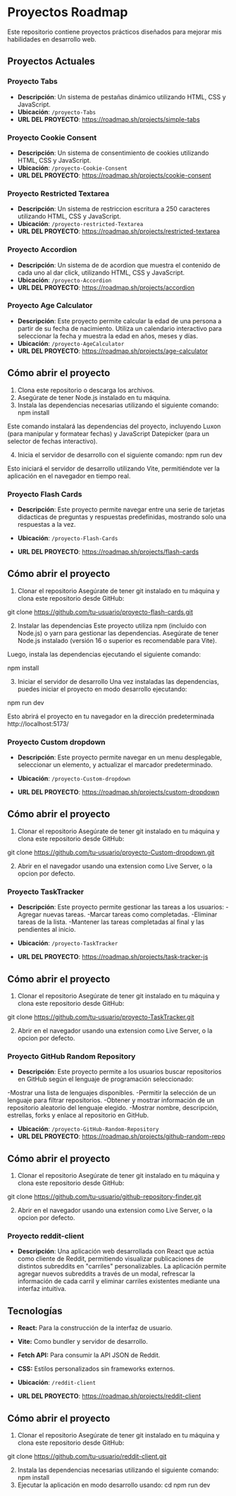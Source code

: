 # Proyectos Roadmap

Este repositorio contiene proyectos prácticos diseñados para mejorar mis habilidades en desarrollo web.

## Proyectos Actuales

### Proyecto Tabs
- **Descripción**: Un sistema de pestañas dinámico utilizando HTML, CSS y JavaScript.
- **Ubicación**: `/proyecto-Tabs`
- **URL DEL PROYECTO**: https://roadmap.sh/projects/simple-tabs

### Proyecto Cookie Consent
- **Descripción**: Un sistema de consentimiento de cookies utilizando HTML, CSS y JavaScript.
- **Ubicación**: `/proyecto-Cookie-Consent`
- **URL DEL PROYECTO**: https://roadmap.sh/projects/cookie-consent

### Proyecto Restricted Textarea
- **Descripción**: Un sistema de restriccion escritura a 250 caracteres utilizando HTML, CSS y JavaScript.
- **Ubicación**: `/proyecto-restricted-Textarea`
- **URL DEL PROYECTO**: https://roadmap.sh/projects/restricted-textarea

### Proyecto Accordion
- **Descripción**: Un sistema de de acordion que muestra el contenido de cada uno al dar click, utilizando HTML, CSS y JavaScript.
- **Ubicación**: `/proyecto-Accordion`
- **URL DEL PROYECTO**: https://roadmap.sh/projects/accordion


### Proyecto Age Calculator
- **Descripción**: Este proyecto permite calcular la edad de una persona a partir de su fecha de nacimiento. Utiliza un calendario interactivo para seleccionar la fecha y muestra la edad en años, meses y días.
- **Ubicación**: `/proyecto-AgeCalculator`
- **URL DEL PROYECTO**: https://roadmap.sh/projects/age-calculator

## Cómo abrir el proyecto

1. Clona este repositorio o descarga los archivos.
2. Asegúrate de tener Node.js instalado en tu máquina.
3. Instala las dependencias necesarias utilizando el siguiente comando: npm install

Este comando instalará las dependencias del proyecto, incluyendo Luxon (para manipular y formatear fechas) y JavaScript Datepicker (para un selector de fechas interactivo).

4. Inicia el servidor de desarrollo con el siguiente comando: npm run dev

Esto iniciará el servidor de desarrollo utilizando Vite, permitiéndote ver la aplicación en el navegador en tiempo real.

### Proyecto Flash Cards
- **Descripción**: Este proyecto permite navegar entre una serie de tarjetas didacticas de preguntas y respuestas predefinidas, mostrando solo una respuestas a la vez.

- **Ubicación**: `/proyecto-Flash-Cards`
- **URL DEL PROYECTO**: https://roadmap.sh/projects/flash-cards

## Cómo abrir el proyecto

1. Clonar el repositorio
Asegúrate de tener git instalado en tu máquina y clona este repositorio desde GitHub:

git clone https://github.com/tu-usuario/proyecto-flash-cards.git

2. Instalar las dependencias
Este proyecto utiliza npm (incluido con Node.js) o yarn para gestionar las dependencias. Asegúrate de tener Node.js instalado (versión 16 o superior es recomendable para Vite).

Luego, instala las dependencias ejecutando el siguiente comando:

npm install

3. Iniciar el servidor de desarrollo
Una vez instaladas las dependencias, puedes iniciar el proyecto en modo desarrollo ejecutando:

npm run dev

Esto abrirá el proyecto en tu navegador en la dirección predeterminada http://localhost:5173/

### Proyecto Custom dropdown
- **Descripción**: Este proyecto permite navegar en un menu desplegable, seleccionar un elemento,
y actualizar el marcador predeterminado.

- **Ubicación**: `/proyecto-Custom-dropdown`
- **URL DEL PROYECTO**: https://roadmap.sh/projects/custom-dropdown

## Cómo abrir el proyecto

1. Clonar el repositorio
Asegúrate de tener git instalado en tu máquina y clona este repositorio desde GitHub:

git clone https://github.com/tu-usuario/proyecto-Custom-dropdown.git

2. Abrir en el navegador usando una extension como Live Server, o la opcion por defecto.

### Proyecto TaskTracker
- **Descripción**: Este proyecto permite gestionar las tareas a los usuarios:
-Agregar nuevas tareas.
-Marcar tareas como completadas.
-Eliminar tareas de la lista.
-Mantener las tareas completadas al final y las pendientes al inicio.

- **Ubicación**: `/proyecto-TaskTracker`
- **URL DEL PROYECTO**: https://roadmap.sh/projects/task-tracker-js

## Cómo abrir el proyecto

1. Clonar el repositorio
Asegúrate de tener git instalado en tu máquina y clona este repositorio desde GitHub:

git clone https://github.com/tu-usuario/proyecto-TaskTracker.git

2. Abrir en el navegador usando una extension como Live Server, o la opcion por defecto.

### Proyecto GitHub Random Repository
- **Descripción**: Este proyecto permite a los usuarios buscar repositorios en GitHub según el lenguaje de programación seleccionado:

-Mostrar una lista de lenguajes disponibles.
-Permitir la selección de un lenguaje para filtrar repositorios.
-Obtener y mostrar información de un repositorio aleatorio del lenguaje elegido.
-Mostrar nombre, descripción, estrellas, forks y enlace al repositorio en GitHub.

- **Ubicación**: `/proyecto-GitHub-Random-Repository`
- **URL DEL PROYECTO**: https://roadmap.sh/projects/github-random-repo

## Cómo abrir el proyecto

1. Clonar el repositorio
Asegúrate de tener git instalado en tu máquina y clona este repositorio desde GitHub:

git clone https://github.com/tu-usuario/github-repository-finder.git

2. Abrir en el navegador usando una extension como Live Server, o la opcion por defecto.

### Proyecto reddit-client
- **Descripción**: 
Una aplicación web desarrollada con React que actúa como cliente de Reddit, permitiendo visualizar publicaciones de distintos subreddits en "carriles" personalizables. La aplicación permite agregar nuevos subreddits a través de un modal, refrescar la información de cada carril y eliminar carriles existentes mediante una interfaz intuitiva.

## Tecnologías

- **React:** Para la construcción de la interfaz de usuario.
- **Vite:** Como bundler y servidor de desarrollo.
- **Fetch API:** Para consumir la API JSON de Reddit.
- **CSS:** Estilos personalizados sin frameworks externos.


- **Ubicación**: `/reddit-client`
- **URL DEL PROYECTO**: https://roadmap.sh/projects/reddit-client

## Cómo abrir el proyecto

1. Clonar el repositorio
Asegúrate de tener git instalado en tu máquina y clona este repositorio desde GitHub:

git clone https://github.com/tu-usuario/reddit-client.git

2. Instala las dependencias necesarias utilizando el siguiente comando: npm install
3. Ejecutar la aplicación en modo desarrollo usando: cd npm run dev
